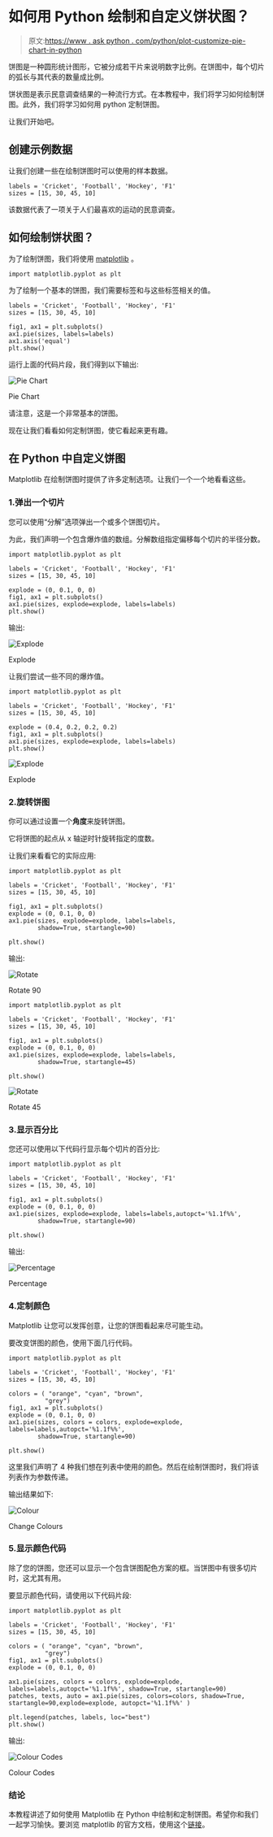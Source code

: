 # 如何用 Python 绘制和自定义饼状图？

> 原文:[https://www . ask python . com/python/plot-customize-pie-chart-in-python](https://www.askpython.com/python/plot-customize-pie-chart-in-python)

饼图是一种圆形统计图形，它被分成若干片来说明数字比例。在饼图中，每个切片的弧长与其代表的数量成比例。

饼状图是表示民意调查结果的一种流行方式。在本教程中，我们将学习如何绘制饼图。此外，我们将学习如何用 python 定制饼图。

让我们开始吧。

## 创建示例数据

让我们创建一些在绘制饼图时可以使用的样本数据。

```
labels = 'Cricket', 'Football', 'Hockey', 'F1'
sizes = [15, 30, 45, 10]

```

该数据代表了一项关于人们最喜欢的运动的民意调查。

## 如何绘制饼状图？

为了绘制饼图，我们将使用 [matplotlib](https://www.askpython.com/python-modules/matplotlib/python-matplotlib) 。

```
import matplotlib.pyplot as plt

```

为了绘制一个基本的饼图，我们需要标签和与这些标签相关的值。

```
labels = 'Cricket', 'Football', 'Hockey', 'F1'
sizes = [15, 30, 45, 10]

fig1, ax1 = plt.subplots()
ax1.pie(sizes, labels=labels)
ax1.axis('equal')  
plt.show()

```

运行上面的代码片段，我们得到以下输出:

![Pie Chart](../Images/adbb8a5e45295f342475b5e0d1ab744b.png)

Pie Chart

请注意，这是一个非常基本的饼图。

现在让我们看看如何定制饼图，使它看起来更有趣。

## 在 Python 中自定义饼图

Matplotlib 在绘制饼图时提供了许多定制选项。让我们一个一个地看看这些。

### 1.弹出一个切片

您可以使用“分解”选项弹出一个或多个饼图切片。

为此，我们声明一个包含爆炸值的数组。分解数组指定偏移每个切片的半径分数。

```
import matplotlib.pyplot as plt

labels = 'Cricket', 'Football', 'Hockey', 'F1'
sizes = [15, 30, 45, 10]

explode = (0, 0.1, 0, 0)
fig1, ax1 = plt.subplots()
ax1.pie(sizes, explode=explode, labels=labels)
plt.show()

```

输出:

![Explode](../Images/8c21538622029416fe5779aa5bbcd336.png)

Explode

让我们尝试一些不同的爆炸值。

```
import matplotlib.pyplot as plt

labels = 'Cricket', 'Football', 'Hockey', 'F1'
sizes = [15, 30, 45, 10]

explode = (0.4, 0.2, 0.2, 0.2) 
fig1, ax1 = plt.subplots()
ax1.pie(sizes, explode=explode, labels=labels)
plt.show()

```

![Explode ](../Images/930501ee82ba284f451ed1caa3a1f0aa.png)

Explode

### 2.旋转饼图

你可以通过设置一个**角度**来旋转饼图。

它将饼图的起点从 x 轴逆时针旋转指定的度数。

让我们来看看它的实际应用:

```
import matplotlib.pyplot as plt

labels = 'Cricket', 'Football', 'Hockey', 'F1'
sizes = [15, 30, 45, 10]

fig1, ax1 = plt.subplots()
explode = (0, 0.1, 0, 0) 
ax1.pie(sizes, explode=explode, labels=labels,
        shadow=True, startangle=90)

plt.show()

```

输出:

![Rotate](../Images/5c6eeaac148712dc0eb375f0859e84b7.png)

Rotate 90

```
import matplotlib.pyplot as plt

labels = 'Cricket', 'Football', 'Hockey', 'F1'
sizes = [15, 30, 45, 10]

fig1, ax1 = plt.subplots()
explode = (0, 0.1, 0, 0)
ax1.pie(sizes, explode=explode, labels=labels,
        shadow=True, startangle=45)

plt.show()

```

![Rotate ](../Images/c52de8e62f495aa2d9063c65cee31819.png)

Rotate 45

### 3.显示百分比

您还可以使用以下代码行显示每个切片的百分比:

```
import matplotlib.pyplot as plt

labels = 'Cricket', 'Football', 'Hockey', 'F1'
sizes = [15, 30, 45, 10]

fig1, ax1 = plt.subplots()
explode = (0, 0.1, 0, 0) 
ax1.pie(sizes, explode=explode, labels=labels,autopct='%1.1f%%',
        shadow=True, startangle=90)

plt.show()

```

输出:

![Percentage](../Images/593beea8d47a680930c3ce442d56d938.png)

Percentage

### 4.定制颜色

Matplotlib 让您可以发挥创意，让您的饼图看起来尽可能生动。

要改变饼图的颜色，使用下面几行代码。

```
import matplotlib.pyplot as plt

labels = 'Cricket', 'Football', 'Hockey', 'F1'
sizes = [15, 30, 45, 10]

colors = ( "orange", "cyan", "brown", 
          "grey") 
fig1, ax1 = plt.subplots()
explode = (0, 0.1, 0, 0) 
ax1.pie(sizes, colors = colors, explode=explode, labels=labels,autopct='%1.1f%%',
        shadow=True, startangle=90)

plt.show()

```

这里我们声明了 4 种我们想在列表中使用的颜色。然后在绘制饼图时，我们将该列表作为参数传递。

输出结果如下:

![Colour](../Images/7fc3dfe168e65c9df41d0309caa53f2a.png)

Change Colours

### 5.显示颜色代码

除了您的饼图，您还可以显示一个包含饼图配色方案的框。当饼图中有很多切片时，这尤其有用。

要显示颜色代码，请使用以下代码片段:

```
import matplotlib.pyplot as plt

labels = 'Cricket', 'Football', 'Hockey', 'F1'
sizes = [15, 30, 45, 10]

colors = ( "orange", "cyan", "brown", 
          "grey") 
fig1, ax1 = plt.subplots()
explode = (0, 0.1, 0, 0) 

ax1.pie(sizes, colors = colors, explode=explode, labels=labels,autopct='%1.1f%%', shadow=True, startangle=90)
patches, texts, auto = ax1.pie(sizes, colors=colors, shadow=True, startangle=90,explode=explode, autopct='%1.1f%%' )

plt.legend(patches, labels, loc="best")
plt.show()

```

输出:

![Colour Codes](../Images/a84a9dd3d50260fc9e387069f1a184da.png)

Colour Codes

### 结论

本教程讲述了如何使用 Matplotlib 在 Python 中绘制和定制饼图。希望你和我们一起学习愉快。要浏览 matplotlib 的官方文档，使用这个[链接](https://matplotlib.org/3.1.1/api/_as_gen/matplotlib.pyplot.pie.html?highlight=pie#matplotlib.pyplot.pie)。
